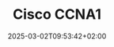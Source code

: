 ---
date: '2025-03-02T09:53:42+02:00'
title: "Cisco CCNA1"
draft: false
year: "2020"
degree: "CCNA 1 certification includes the use of Cisco's devices and a basic knowledge of the entire TCP/IP stack"
---